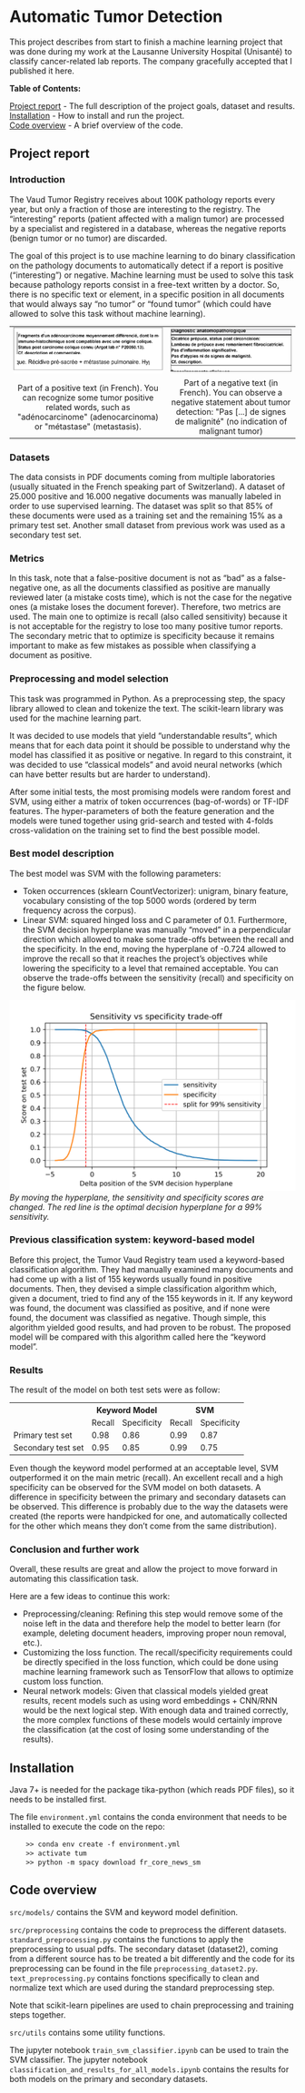 # Automatic Tumor Detection
This project describes from start to finish a machine learning project that was done during my work at the Lausanne University Hospital (Unisanté) to classify cancer-related lab reports. The company gracefully accepted that I published it here.

**Table of Contents:**

[Project report](#Project-report) - The full description of the project goals, dataset and results.<br>
[Installation](#Installation) - How to install and run the project.<br>
[Code overview](#Code-overview) - A brief overview of the code.


## Project report
### Introduction
The Vaud Tumor Registry receives about 100K pathology reports every year, but only a fraction of those are interesting to the registry. The “interesting” reports (patient affected with a malign tumor) are processed by a specialist and registered in a database, whereas the negative reports (benign tumor or no tumor) are discarded.

The goal of this project is to use machine learning to do binary classification on the pathology documents to automatically detect if a report is positive (“interesting”) or negative. Machine learning must be used to solve this task because pathology reports consist in a free-text written by a doctor. So, there is no specific text or element, in a specific position in all documents that would always say “no tumor” or “found tumor” (which could have allowed to solve this task without machine learning).


|  | |
:-------------------------:|:-------------------------:
![Example of a positive text](images/positive_example.png)  |  ![Example of a negative text](images/negative_example.png)
Part of a positive text (in French). You can recognize some tumor positive related words, such as "adénocarcinome" (adenocarcinoma) or "métastase" (metastasis). | Part of a negative text (in French). You can observe a negative statement about tumor detection: "Pas [...] de signes de malignité" (no indication of malignant tumor)

### Datasets
The data consists in PDF documents coming from multiple laboratories (usually situated in the French speaking part of Switzerland). A dataset of 25.000 positive and 16.000 negative documents was manually labeled in order to use supervised learning. The dataset was split so that 85% of these documents were used as a training set and the remaining 15% as a primary test set. Another small dataset from previous work was used as a secondary test set.

### Metrics
In this task, note that a false-positive document is not as “bad” as a false-negative one, as all the documents classified as positive are manually reviewed later (a mistake costs time), which is not the case for the negative ones (a mistake loses the document forever). Therefore, two metrics are used. The main one to optimize is recall (also called sensitivity) because it is not acceptable for the registry to lose too many positive tumor reports. The secondary metric that to optimize is specificity because it remains important to make as few mistakes as possible when classifying a document as positive.

### Preprocessing and model selection
This task was programmed in Python. As a preprocessing step, the spacy library allowed to clean and tokenize the text. The scikit-learn library was used for the machine learning part.

It was decided to use models that yield “understandable results”, which means that for each data point it should be possible to understand why the model has classified it as positive or negative. In regard to this constraint, it was decided to use “classical models” and avoid neural networks (which can have better results but are harder to understand). 

After some initial tests, the most promising models were random forest and SVM, using either a matrix of token occurrences (bag-of-words) or TF-IDF features. The hyper-parameters of both the feature generation and the models were tuned together using grid-search and tested with 4-folds cross-validation on the training set to find the best possible model.

### Best model description
The best model was SVM with the following parameters:
-    Token occurrences (sklearn CountVectorizer): unigram, binary feature, vocabulary consisting of the top 5000 words (ordered by term frequency across the corpus).
-    Linear SVM: squared hinged loss and C parameter of 0.1.
Furthermore, the SVM decision hyperplane was manually “moved” in a perpendicular direction which allowed to make some trade-offs between the recall and the specificity. In the end, moving the hyperplane of -0.724 allowed to improve the recall so that it reaches the project’s objectives while lowering the specificity to a level that remained acceptable. You can observe the trade-offs between the sensitivity (recall) and specificity on the figure below.

![Sensitivity vs specificity trade-off and hyperplan decision](images/recall_vs_specificity.png)
*By moving the hyperplane, the sensitivity and specificity scores are changed. The red line is the optimal decision hyperplane for a 99% sensitivity.*

### Previous classification system: keyword-based model
Before this project, the Tumor Vaud Registry team used a keyword-based classification algorithm. They had manually examined many documents and had come up with a list of 155 keywords usually found in positive documents. Then, they devised a simple classification algorithm which, given a document, tried to find any of the 155 keywords in it. If any keyword was found, the document was classified as positive, and if none were found, the document was classified as negative. Though simple, this algorithm yielded good results, and had proven to be robust. The proposed model will be compared with this algorithm called here the “keyword model”.

### Results
The result of the model on both test sets were as follow:

<table>
  <tr>
    <th></th>
    <th colspan="2">Keyword Model</th>
    <th colspan="2">SVM</th>
  </tr>
  <tr>
    <td></td>
    <td>Recall</td>
    <td>Specificity</td>
    <td>Recall</td>
    <td>Specificity</td>
  </tr>
  <tr>
    <td>Primary test set</td>
    <td>0.98</td>
    <td>0.86</td>
    <td>0.99</td>
    <td>0.87</td>
  </tr>
  <tr>
    <td>Secondary test set</td>
    <td>0.95</td>
    <td>0.85</td>
    <td>0.99</td>
    <td>0.75</td>
  </tr>
</table>

Even though the keyword model performed at an acceptable level, SVM outperformed it on the main metric (recall). An excellent recall and a high specificity can be observed for the SVM model on both datasets. A difference in specificity between the primary and secondary datasets can be observed. This difference is probably due to the way the datasets were created (the reports were handpicked for one, and automatically collected for the other which means they don’t come from the same distribution).

### Conclusion and further work
Overall, these results are great and allow the project to move forward in automating this classification task.

Here are a few ideas to continue this work:
-	Preprocessing/cleaning: Refining this step would remove some of the noise left in the data and therefore help the model to better learn (for example, deleting document headers, improving proper noun removal, etc.).
-	Customizing the loss function. The recall/specificity requirements could be directly specified in the loss function, which could be done using machine learning framework such as TensorFlow that allows to optimize custom loss function.
-	Neural network models: Given that classical models yielded great results, recent models such as using word embeddings + CNN/RNN would be the next logical step. With enough data and trained correctly, the more complex functions of these models would certainly improve the classification (at the cost of losing some understanding of the results).

## Installation
Java 7+ is needed for the package tika-python (which reads PDF files), so it needs to be installed first.

The file `environment.yml` contains the conda environment that needs to be installed to execute the code on the repo:


```
    >> conda env create -f environment.yml
    >> activate tum
    >> python -m spacy download fr_core_news_sm
```

## Code overview
`src/models/` contains the SVM and keyword model definition.

`src/preprocessing` contains the code to preprocess the different datasets. `standard_preprocessing.py` contains the functions to apply the preprocessing to usual pdfs. The secondary dataset (dataset2), coming from a different source has to be treated a bit differently and the code for its preprocessing can be found in the file `preprocessing_dataset2.py`. `text_preprocessing.py` contains fonctions specifically to clean and normalize text which are used during the standard preprocessing step.

Note that scikit-learn pipelines are used to chain preprocessing and training steps together.

`src/utils` contains some utility functions.

The jupyter notebook `train_svm_classifier.ipynb` can be used to train the SVM classifier.
The jupyter notebook `classification_and_results_for_all_models.ipynb` contains the results for both models on the primary and secondary datasets.
